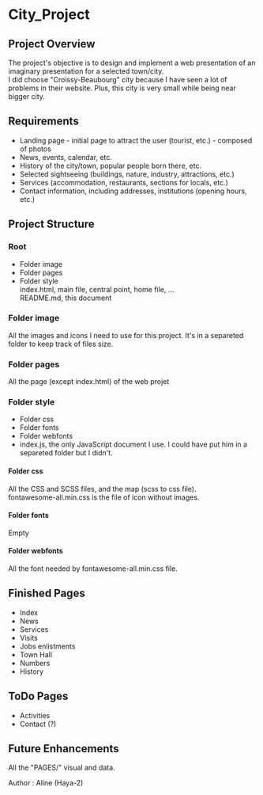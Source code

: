# City_Project

## Project Overview
The project's objective is to design and implement a web presentation of an imaginary presentation for a selected town/city.  
I did choose "Croissy-Beaubourg" city because I have seen a lot of problems in their website. Plus, this city is very small while being near bigger city. 

## Requirements 
- Landing page - initial page to attract the user (tourist, etc.) - composed of photos
- News, events, calendar, etc.
- History of the city/town, popular people born there, etc.
- Selected sightseeing (buildings, nature, industry, attractions, etc.)
- Services (accommodation, restaurants, sections for locals, etc.)
- Contact information, including addresses, institutions (opening hours, etc.)


## Project Structure

### Root 
- Folder image  
- Folder pages  
- Folder style  
index.html,  main file, central point, home file, ...  
README.md, this document

### Folder image  
All the images and icons I need to use for this project. It's in a separeted folder to keep track of files size.

### Folder pages  
All the page (except index.html) of the web projet

### Folder style  
- Folder css  
- Folder fonts  
- Folder webfonts  
- index.js, the only JavaScript document I use. I could have put him in a separeted folder but I didn't.

#### Folder css  
All the CSS and SCSS files, and the map (scss to css file).  
fontawesome-all.min.css is the file of icon without images.

#### Folder fonts  
Empty

#### Folder webfonts  
All the font needed by fontawesome-all.min.css file.

## Finished Pages  
- Index  
- News  
- Services  
- Visits  
- Jobs enlistments  
- Town Hall  
- Numbers  
- History  

## ToDo Pages  
- Activities  
- Contact (?)  


## Future Enhancements
All the "PAGES/" visual and data.

Author : Aline (Haya-2)